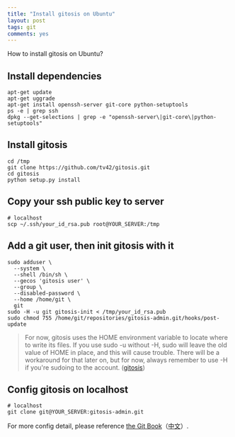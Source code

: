 ```yaml
---
title: "Install gitosis on Ubuntu"
layout: post
tags: git
comments: yes
---
```


How to install gitosis on Ubuntu?

## Install dependencies

```
apt-get update
apt-get uggrade
apt-get install openssh-server git-core python-setuptools
ps -e | grep ssh
dpkg --get-selections | grep -e "openssh-server\|git-core\|python-setuptools"
```

## Install gitosis

```
cd /tmp
git clone https://github.com/tv42/gitosis.git
cd gitosis
python setup.py install
```

## Copy your ssh public key to server

```
# localhost
scp ~/.ssh/your_id_rsa.pub root@YOUR_SERVER:/tmp
```

## Add a git user, then init gitosis with it

```
sudo adduser \
  --system \
  --shell /bin/sh \
  --gecos 'gitosis user' \
  --group \
  --disabled-password \
  --home /home/git \
  git
sudo -H -u git gitosis-init < /tmp/your_id_rsa.pub
sudo chmod 755 /home/git/repositories/gitosis-admin.git/hooks/post-update
```

>For now, gitosis uses the HOME environment variable to locate where to write its files. If you use sudo -u without -H, sudo will leave the old value of HOME in place, and this will cause trouble. There will be a workaround for that later on, but for now, always remember to use -H if you're sudoing to the account. ([gitosis][])

## Config gitosis on localhost

```
# localhost
git clone git@YOUR_SERVER:gitosis-admin.git
```

For more config detail, please reference [the Git Book][en]（[中文][zh]）.

[gitosis]: https://github.com/tv42/gitosis#setting-up
[zh]: http://git-scm.com/book/zh/%E6%9C%8D%E5%8A%A1%E5%99%A8%E4%B8%8A%E7%9A%84-Git-Gitosis
[en]: http://git-scm.com/book/en/Git-on-the-Server-Gitosis
